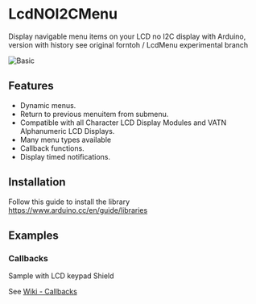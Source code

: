 # LcdNOI2CMenu

Display navigable menu items on your LCD no I2C display with Arduino, version with history
see original forntoh / LcdMenu experimental branch

![Basic](https://i.imgur.com/nViET8b.gif)

## Features

- Dynamic menus.
- Return to previous menuitem from submenu.
- Compatible with all Character LCD Display Modules and VATN Alphanumeric LCD Displays.
- Many menu types available
- Callback functions.
- Display timed notifications.

## Installation

Follow this guide to install the library https://www.arduino.cc/en/guide/libraries

## Examples

### Callbacks

Sample with LCD keypad Shield

See [Wiki - Callbacks](https://github.com/forntoh/LcdMenu/wiki/Example-03-Callback)


